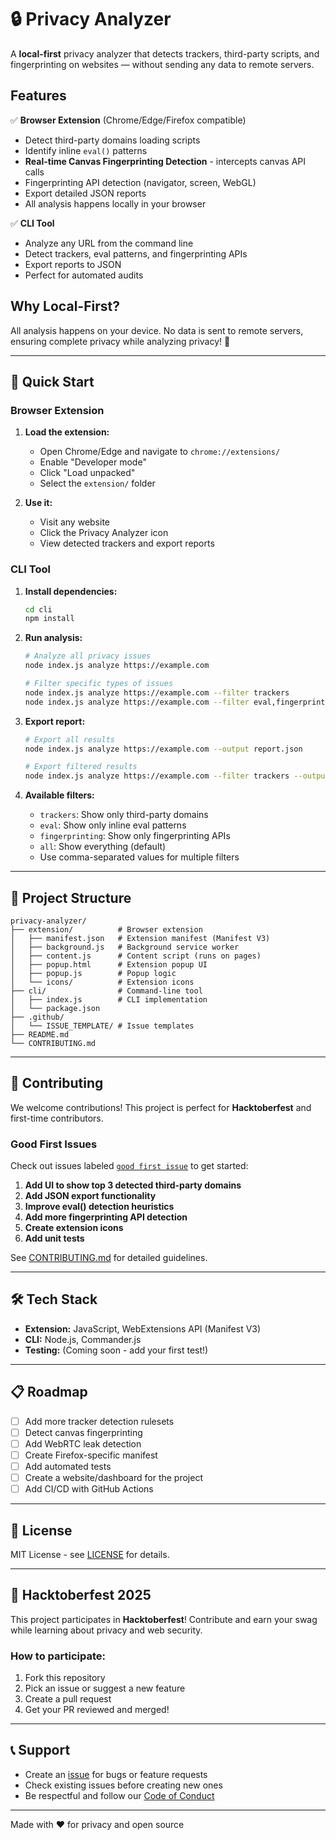 # 🔒 Privacy Analyzer

A **local-first** privacy analyzer that detects trackers, third-party scripts, and fingerprinting on websites — without sending any data to remote servers.

## Features

✅ **Browser Extension** (Chrome/Edge/Firefox compatible)
- Detect third-party domains loading scripts
- Identify inline `eval()` patterns
- **Real-time Canvas Fingerprinting Detection** - intercepts canvas API calls
- Fingerprinting API detection (navigator, screen, WebGL)
- Export detailed JSON reports
- All analysis happens locally in your browser

✅ **CLI Tool**
- Analyze any URL from the command line
- Detect trackers, eval patterns, and fingerprinting APIs
- Export reports to JSON
- Perfect for automated audits

## Why Local-First?

All analysis happens on your device. No data is sent to remote servers, ensuring complete privacy while analyzing privacy! 🔐

---

## 🚀 Quick Start

### Browser Extension

1. **Load the extension:**
   - Open Chrome/Edge and navigate to `chrome://extensions/`
   - Enable "Developer mode"
   - Click "Load unpacked"
   - Select the `extension/` folder

2. **Use it:**
   - Visit any website
   - Click the Privacy Analyzer icon
   - View detected trackers and export reports

### CLI Tool

1. **Install dependencies:**
   ```bash
   cd cli
   npm install
   ```

2. **Run analysis:**
   ```bash
   # Analyze all privacy issues
   node index.js analyze https://example.com

   # Filter specific types of issues
   node index.js analyze https://example.com --filter trackers
   node index.js analyze https://example.com --filter eval,fingerprinting
   ```

3. **Export report:**
   ```bash
   # Export all results
   node index.js analyze https://example.com --output report.json

   # Export filtered results
   node index.js analyze https://example.com --filter trackers --output trackers.json
   ```

4. **Available filters:**
   - `trackers`: Show only third-party domains
   - `eval`: Show only inline eval patterns
   - `fingerprinting`: Show only fingerprinting APIs
   - `all`: Show everything (default)
   - Use comma-separated values for multiple filters

---

## 📂 Project Structure

```
privacy-analyzer/
├── extension/          # Browser extension
│   ├── manifest.json   # Extension manifest (Manifest V3)
│   ├── background.js   # Background service worker
│   ├── content.js      # Content script (runs on pages)
│   ├── popup.html      # Extension popup UI
│   ├── popup.js        # Popup logic
│   └── icons/          # Extension icons
├── cli/                # Command-line tool
│   ├── index.js        # CLI implementation
│   └── package.json
├── .github/
│   └── ISSUE_TEMPLATE/ # Issue templates
├── README.md
└── CONTRIBUTING.md
```

---

## 🤝 Contributing

We welcome contributions! This project is perfect for **Hacktoberfest** and first-time contributors.

### Good First Issues

Check out issues labeled [`good first issue`](../../issues?q=is%3Aissue+is%3Aopen+label%3A%22good+first+issue%22) to get started:

1. **Add UI to show top 3 detected third-party domains** 
2. **Add JSON export functionality**
3. **Improve eval() detection heuristics**
4. **Add more fingerprinting API detection**
5. **Create extension icons**
6. **Add unit tests**

See [CONTRIBUTING.md](CONTRIBUTING.md) for detailed guidelines.

---

## 🛠️ Tech Stack

- **Extension:** JavaScript, WebExtensions API (Manifest V3)
- **CLI:** Node.js, Commander.js
- **Testing:** (Coming soon - add your first test!)

---

## 📋 Roadmap

- [ ] Add more tracker detection rulesets
- [ ] Detect canvas fingerprinting
- [ ] Add WebRTC leak detection
- [ ] Create Firefox-specific manifest
- [ ] Add automated tests
- [ ] Create a website/dashboard for the project
- [ ] Add CI/CD with GitHub Actions

---

## 📜 License

MIT License - see [LICENSE](LICENSE) for details.

---

## 🌟 Hacktoberfest 2025

This project participates in **Hacktoberfest**! Contribute and earn your swag while learning about privacy and web security.

### How to participate:
1. Fork this repository
2. Pick an issue or suggest a new feature
3. Create a pull request
4. Get your PR reviewed and merged!

---

## 📞 Support

- Create an [issue](../../issues) for bugs or feature requests
- Check existing issues before creating new ones
- Be respectful and follow our [Code of Conduct](CODE_OF_CONDUCT.md)

---

Made with ❤️ for privacy and open source
